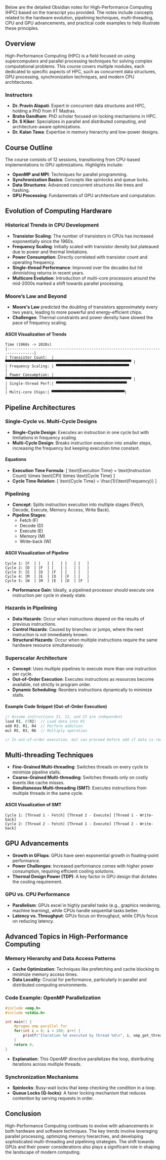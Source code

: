 Below are the detailed Obsidian notes for High-Performance Computing (HPC) based on the transcript you provided. The notes include concepts related to the hardware evolution, pipelining techniques, multi-threading, CPU and GPU advancements, and practical code examples to help illustrate these principles. 
## Overview
High-Performance Computing (HPC) is a field focused on using supercomputers and parallel processing techniques for solving complex computational problems. This course covers multiple modules, each dedicated to specific aspects of HPC, such as concurrent data structures, GPU processing, synchronization techniques, and modern CPU architectures.

### Instructors
- **Dr. Pravin Alapati**: Expert in concurrent data structures and HPC, holding a PhD from IIT Madras.
- **Braha Gandham**: PhD scholar focused on locking mechanisms in HPC.
- **Dr. S Kiker**: Specializes in parallel and distributed computing, and architecture-aware optimizations.
- **Dr. Kalan Tawa**: Expertise in memory hierarchy and low-power designs.

## Course Outline
The course consists of 12 sessions, transitioning from CPU-based implementations to GPU optimizations. Highlights include:
- **OpenMP and MPI**: Techniques for parallel programming.
- **Synchronization Basics**: Concepts like spinlocks and queue locks.
- **Data Structures**: Advanced concurrent structures like trees and hashing.
- **GPU Processing**: Fundamentals of GPU architecture and computation.
## Evolution of Computing Hardware

### Historical Trends in CPU Development
- **Transistor Scaling**: The number of transistors in CPUs has increased exponentially since the 1960s.
- **Frequency Scaling**: Initially scaled with transistor density but plateaued due to power and thermal limitations.
- **Power Consumption**: Directly correlated with transistor count and operating frequency.
- **Single-thread Performance**: Improved over the decades but hit diminishing returns in recent years.
- **Multicore Evolution**: Introduction of multi-core processors around the mid-2000s marked a shift towards parallel processing.
### Moore’s Law and Beyond
- **Moore's Law** predicted the doubling of transistors approximately every two years, leading to more powerful and energy-efficient chips.
- **Challenges**: Thermal constraints and power density have slowed the pace of frequency scaling.
#### ASCII Visualization of Trends
```
Time (1960s -> 2020s)
|----------------------------------------------------------------------------------|
| Transistor Count:  | ▀▀▀▀▀▀▀▀▀▀▀▀▀▀▀▀▀▀▀▀▀▀▀▀▀▀▀▀▀▀▀▀▀▀▀▀▀▀▀▀▀▀▀▀▀▀▀▀▀▀▀▀▀▀▀▀▀ |
| Frequency Scaling: | ▀▀▀▀▀▀▀▀▀▀▀▀▀▀▀▀▀▀▀▀▀▀▀▀▀▀▀▀▀▀▀▀▀                           |
| Power Consumption: | ▀▀▀▀▀▀▀▀▀▀▀▀▀▀▀▀▀▀▀▀▀▀▀▀▀▀▀▀▀▀▀▀▀▀▀▀▀▀▀▀▀▀▀▀▀▀▀▀▀▀▀▀▀▀▀▀▀ |
| Single-thread Perf:| ▀▀▀▀▀▀▀▀▀▀▀▀▀▀▀▀▀▀▀▀▀▀▀▀▀▀▀▀▀▀▀▀                            |
| Multi-core Chips:| ▀▀▀▀▀▀▀▀▀▀▀▀▀▀▀▀▀▀▀▀▀▀▀▀▀▀▀▀▀▀▀▀▀|
```

## Pipeline Architectures

### Single-Cycle vs. Multi-Cycle Designs
- **Single-Cycle Design**: Executes an instruction in one cycle but with limitations in frequency scaling.
- **Multi-Cycle Design**: Breaks instruction execution into smaller steps, increasing the frequency but keeping execution time constant.

#### Equations
- **Execution Time Formula**:
  \[
  \text{Execution Time} = \text{Instruction Count} \times \text{CPI} \times \text{Cycle Time}
  \]
- **Cycle Time Relation**:
  \[
  \text{Cycle Time} = \frac{1}{\text{Frequency}}
  \]

### Pipelining
- **Concept**: Splits instruction execution into multiple stages (Fetch, Decode, Execute, Memory Access, Write Back).
- **Pipeline Stages**:
    - Fetch (F)
    - Decode (D)
    - Execute (E)
    - Memory (M)
    - Write-back (W)
#### ASCII Visualization of Pipeline
```
Cycle 1: [F  ] [   ] [   ] [   ] [   ]
Cycle 2: [D  ] [F  ] [   ] [   ] [   ]
Cycle 3: [E  ] [D  ] [F  ] [   ] [   ]
Cycle 4: [M  ] [E  ] [D  ] [F  ] [   ]
Cycle 5: [W  ] [M  ] [E  ] [D  ] [F  ]
```
- **Performance Gain**: Ideally, a pipelined processor should execute one instruction per cycle in steady state.
### Hazards in Pipelining
- **Data Hazards**: Occur when instructions depend on the results of previous instructions.
- **Control Hazards**: Caused by branches or jumps, where the next instruction is not immediately known.
- **Structural Hazards**: Occur when multiple instructions require the same hardware resource simultaneously.
### Superscalar Architecture
- **Concept**: Uses multiple pipelines to execute more than one instruction per cycle.
- **Out-of-Order Execution**: Executes instructions as resources become available, not strictly in program order.
- **Dynamic Scheduling**: Reorders instructions dynamically to minimize stalls.
#### Example Code Snippet (Out-of-Order Execution)
```cpp
// Assume instructions I1, I2, and I3 are independent
load R1, 0(R2)  // Load data into R1
add R3, R1, R4  // Perform addition
mul R5, R3, R6  // Multiply operation

// In out-of-order execution, mul can proceed before add if data is ready
```
## Multi-threading Techniques
- **Fine-Grained Multi-threading**: Switches threads on every cycle to minimize pipeline stalls.
- **Coarse-Grained Multi-threading**: Switches threads only on costly events like cache misses.
- **Simultaneous Multi-threading (SMT)**: Executes instructions from multiple threads in the same cycle.
#### ASCII Visualization of SMT
```
Cycle 1: [Thread 1 - Fetch] [Thread 2 - Execute] [Thread 1 - Write-back]
Cycle 2: [Thread 2 - Fetch] [Thread 1 - Execute] [Thread 2 - Write-back]
```
## GPU Advancements
- **Growth in GFlops**: GPUs have seen exponential growth in floating-point performance.
- **Power Challenges**: Increased performance comes with higher power consumption, requiring efficient cooling solutions.
- **Thermal Design Power (TDP)**: A key factor in GPU design that dictates the cooling requirement.
### GPU vs. CPU Performance
- **Parallelism**: GPUs excel in highly parallel tasks (e.g., graphics rendering, machine learning), while CPUs handle sequential tasks better.
- **Latency vs. Throughput**: GPUs focus on throughput, while CPUs focus on reducing latency.

## Advanced Topics in High-Performance Computing

### Memory Hierarchy and Data Access Patterns
- **Cache Optimization**: Techniques like prefetching and cache blocking to minimize memory access times.
- **Data Locality**: Crucial for performance, particularly in parallel and distributed computing environments.

### Code Example: OpenMP Parallelization
```c
#include <omp.h>
#include <stdio.h>

int main() {
    #pragma omp parallel for
    for(int i = 0; i < 100; i++) {
        printf("Iteration %d executed by thread %d\n", i, omp_get_thread_num());
    }
    return 0;
}
```
- **Explanation**: This OpenMP directive parallelizes the loop, distributing iterations across multiple threads.
### Synchronization Mechanisms
- **Spinlocks**: Busy-wait locks that keep checking the condition in a loop.
- **Queue Locks (Q-locks)**: A fairer locking mechanism that reduces contention by serving requests in order.
## Conclusion
High-Performance Computing continues to evolve with advancements in both hardware and software techniques. The key trends involve leveraging parallel processing, optimizing memory hierarchies, and developing sophisticated multi-threading and pipelining strategies. The shift towards GPUs and their power considerations also plays a significant role in shaping the landscape of modern computing.